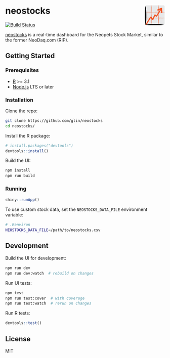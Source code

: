 # neostocks <a href="https://neostocks.info"><img src="public/neostocks.png" align="right" /></a>

[![Build Status](https://travis-ci.com/glin/neostocks.svg?branch=master)](https://travis-ci.com/glin/neostocks)

[neostocks](https://neostocks.info) is a real-time dashboard for the Neopets Stock Market, similar to the former NeoDaq.com (RIP).

## Getting Started

### Prerequisites
- [R](https://www.r-project.org/) >= 3.1
- [Node.js](https://nodejs.org) LTS or later

### Installation
Clone the repo:
```sh
git clone https://github.com/glin/neostocks
cd neostocks/
```

Install the R package:
```r
# install.packages("devtools")
devtools::install()
```

Build the UI:
```sh
npm install
npm run build
```

### Running
```r
shiny::runApp()
```

To use custom stock data, set the `NEOSTOCKS_DATA_FILE` environment variable:

```sh
# .Renviron
NEOSTOCKS_DATA_FILE=/path/to/neostocks.csv
```

## Development
Build the UI for development:
```sh
npm run dev
npm run dev:watch  # rebuild on changes
```

Run UI tests:
```sh
npm test
npm run test:cover  # with coverage
npm run test:watch  # rerun on changes
```

Run R tests:
```r
devtools::test()
```

## License
MIT